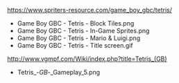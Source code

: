 https://www.spriters-resource.com/game_boy_gbc/tetris/

* Game Boy GBC - Tetris - Block Tiles.png
* Game Boy GBC - Tetris - In-Game Sprites.png
* Game Boy GBC - Tetris - Mario & Luigi.png
* Game Boy GBC - Tetris - Title screen.gif

http://www.vgmpf.com/Wiki/index.php?title=Tetris_(GB)

* Tetris_-_GB_-_Gameplay_5.png
